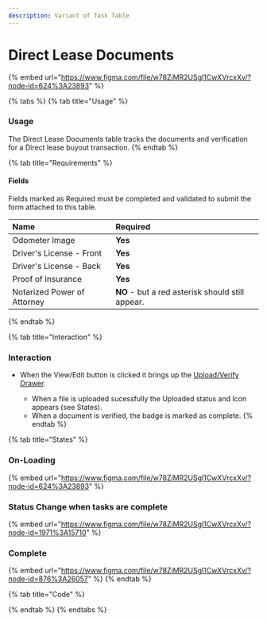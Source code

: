 ```yaml
---
description: Variant of Task Table
---
```


# Direct Lease Documents

{% embed url="https://www.figma.com/file/w78ZiMR2USgl1CwXVrcxXv/?node-id=624%3A23893" %}



{% tabs %}
{% tab title="Usage" %}
### Usage

The Direct Lease Documents table tracks the documents and verification for a Direct lease buyout transaction.
{% endtab %}

{% tab title="Requirements" %}
#### Fields

Fields marked as Required must be completed and validated to submit the form attached to this table.

| Name | Required |
| :--- | :--- |
| Odometer Image | **Yes** |
| Driver's License - Front | **Yes** |
| Driver's License - Back | **Yes** |
| Proof of Insurance | **Yes** |
| Notarized Power of Attorney | **NO** - but a red asterisk should still appear.  |
{% endtab %}

{% tab title="Interaction" %}
### Interaction

* When the View/Edit button is clicked it brings up the [Upload/Verify Drawer](../../drawer-templates/upload-verify-drawer.md).

  * When a file is uploaded sucessfully the Uploaded status and Icon appears \(see States\).
  * When a document is verified, the badge is marked as complete.
{% endtab %}

{% tab title="States" %}
### On-Loading

{% embed url="https://www.figma.com/file/w78ZiMR2USgl1CwXVrcxXv/?node-id=624%3A23893" %}

### Status Change when tasks are complete

{% embed url="https://www.figma.com/file/w78ZiMR2USgl1CwXVrcxXv/?node-id=1971%3A15710" %}

### Complete

{% embed url="https://www.figma.com/file/w78ZiMR2USgl1CwXVrcxXv/?node-id=876%3A26057" %}
{% endtab %}

{% tab title="Code" %}

{% endtab %}
{% endtabs %}



